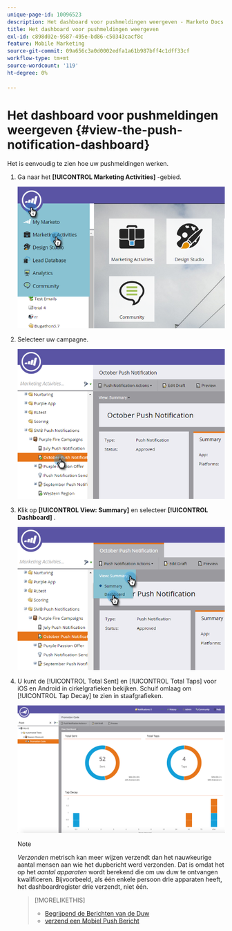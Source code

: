 ```yaml
---
unique-page-id: 10096523
description: Het dashboard voor pushmeldingen weergeven - Marketo Docs - Productdocumentatie
title: Het dashboard voor pushmeldingen weergeven
exl-id: c898d02e-9587-495e-bd86-c50343cacf8c
feature: Mobile Marketing
source-git-commit: 09a656c3a0d0002edfa1a61b987bff4c1dff33cf
workflow-type: tm+mt
source-wordcount: '119'
ht-degree: 0%

---
```


# Het dashboard voor pushmeldingen weergeven {#view-the-push-notification-dashboard}

Het is eenvoudig te zien hoe uw pushmeldingen werken.

1. Ga naar het **[!UICONTROL Marketing Activities]** -gebied.

   ![](assets/image2015-12-11-12-3a57-3a48.png)

1. Selecteer uw campagne.

   ![](assets/image2015-12-11-13-3a1-3a56.png)

1. Klik op **[!UICONTROL View: Summary]** en selecteer **[!UICONTROL Dashboard]** .

   ![](assets/image2015-12-11-13-3a4-3a23.png)

1. U kunt de [!UICONTROL Total Sent] en [!UICONTROL Total Taps] voor iOS en Android in cirkelgrafieken bekijken. Schuif omlaag om [!UICONTROL Tap Decay] te zien in staafgrafieken.

   ![](assets/image2015-12-15-15-3a23-3a47.png)

   >[!NOTE]
   >
   >_Verzonden_ metrisch kan meer wijzen verzendt dan het nauwkeurige aantal mensen aan wie het dupbericht werd verzonden. Dat is omdat het op het _aantal apparaten_ wordt berekend die om uw duw te ontvangen kwalificeren. Bijvoorbeeld, als één enkele persoon drie apparaten heeft, het dashboardregister drie verzendt, niet één.

   >[!MORELIKETHIS]
   >
   >* [ Begrijpend de Berichten van de Duw ](/help/marketo/product-docs/mobile-marketing/push-notifications/understanding-push-notifications.md)
   >* [ verzend een Mobiel Push Bericht ](/help/marketo/product-docs/mobile-marketing/push-notifications/send-a-mobile-push-notification.md)
